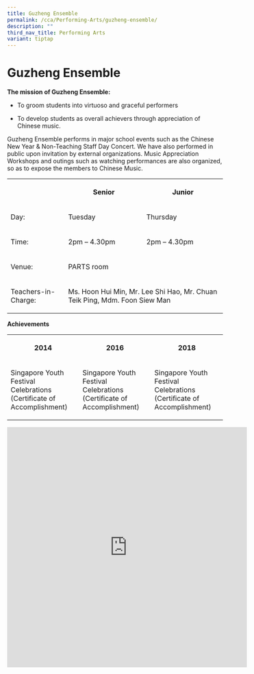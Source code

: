 ```yaml
---
title: Guzheng Ensemble
permalink: /cca/Performing-Arts/guzheng-ensemble/
description: ""
third_nav_title: Performing Arts
variant: tiptap
---
```

<h1>Guzheng Ensemble</h1>
<p><strong>The mission of Guzheng Ensemble:</strong>
</p>
<ul>
<li>
<p>To groom students into virtuoso and graceful performers</p>
</li>
<li>
<p>To develop students as overall achievers through appreciation of Chinese
music.</p>
</li>
</ul>
<p>Guzheng Ensemble performs in major school events such as the Chinese New
Year &amp; Non-Teaching Staff Day Concert. We have also performed in public
upon invitation by external organizations. Music Appreciation Workshops
and outings such as watching performances are also organized, so as to
expose the members to Chinese Music.</p>
<table>
<tbody>
<tr>
<th rowspan="1" colspan="1">
<p></p>
</th>
<th rowspan="1" colspan="1">
<p>Senior</p>
</th>
<th rowspan="1" colspan="1">
<p><strong>Junior</strong>
</p>
</th>
</tr>
<tr>
<td rowspan="1" colspan="1">
<p>Day:</p>
</td>
<td rowspan="1" colspan="1">
<p>Tuesday</p>
</td>
<td rowspan="1" colspan="1">
<p>Thursday</p>
</td>
</tr>
<tr>
<td rowspan="1" colspan="1">
<p>Time:</p>
</td>
<td rowspan="1" colspan="1">
<p>2pm – 4.30pm</p>
</td>
<td rowspan="1" colspan="1">
<p>2pm – 4.30pm</p>
</td>
</tr>
<tr>
<td rowspan="1" colspan="1">
<p>Venue:</p>
</td>
<td rowspan="1" colspan="2">
<p>PARTS room</p>
</td>
</tr>
<tr>
<td rowspan="1" colspan="1">
<p>Teachers-in-Charge:</p>
</td>
<td rowspan="1" colspan="2">
<p>Ms. Hoon Hui Min, Mr. Lee Shi Hao, Mr. Chuan Teik Ping, Mdm. Foon Siew
Man</p>
</td>
</tr>
</tbody>
</table>
<p><strong>Achievements</strong>
</p>
<table>
<tbody>
<tr>
<th rowspan="1" colspan="1">
<p>2014</p>
</th>
<th rowspan="1" colspan="1">
<p>2016</p>
</th>
<th rowspan="1" colspan="1">
<p>2018</p>
</th>
</tr>
<tr>
<td rowspan="1" colspan="1">
<p>Singapore Youth Festival Celebrations
<br>(Certificate of Accomplishment)</p>
</td>
<td rowspan="1" colspan="1">
<p>Singapore Youth Festival Celebrations
<br>(Certificate of Accomplishment)</p>
</td>
<td rowspan="1" colspan="1">
<p>Singapore Youth Festival Celebrations
<br>(Certificate of Accomplishment)</p>
</td>
</tr>
</tbody>
</table>
<div class="iframe-wrapper">
<iframe height="560" width="560" allowfullscreen="true" frameborder="0" src="https://docs.google.com/presentation/d/e/2PACX-1vQfRiWBG1If4pSFoP2lxT2LI9kk6yRaaemahISshZGVLaArSLlPnm1_4s8_80crvB3jvOidDcOmWfYq/embed?start=true&amp;loop=true&amp;delayms=3000"></iframe>
</div>
<p></p>